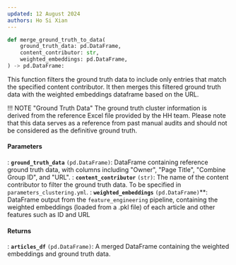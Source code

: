 ```yaml
---
updated: 12 August 2024
authors: Ho Si Xian
---
```


```python
def merge_ground_truth_to_data(
    ground_truth_data: pd.DataFrame,
    content_contributor: str,
    weighted_embeddings: pd.DataFrame,
) -> pd.DataFrame:
```

This function filters the ground truth data to include only entries that match the specified content contributor. It then merges this filtered ground truth data with the weighted embeddings dataframe based on the URL.

!!! NOTE "Ground Truth Data"
The ground truth cluster information is derived from the reference Excel file provided by the HH team. Please note that this data serves as a reference from past manual audits and should not be considered as the definitive ground truth.

#### Parameters

: **`ground_truth_data`** `(pd.DataFrame)`: DataFrame containing reference ground truth data, with columns including "Owner", "Page Title", "Combine Group ID", and "URL".
: **`content_contributor`** `(str)`: The name of the content contributor to filter the ground truth data. To be specified in `parameters_clustering.yml`.
: **`weighted_embeddings`** `(pd.DataFrame)`\*\*: DataFrame output from the `feature_engineering` pipeline, containing the weighted embeddings (loaded from a .pkl file) of each article and other features such as ID and URL

#### Returns

: **`articles_df`** `(pd.DataFrame)`: A merged DataFrame containing the weighted embeddings and ground truth data.

